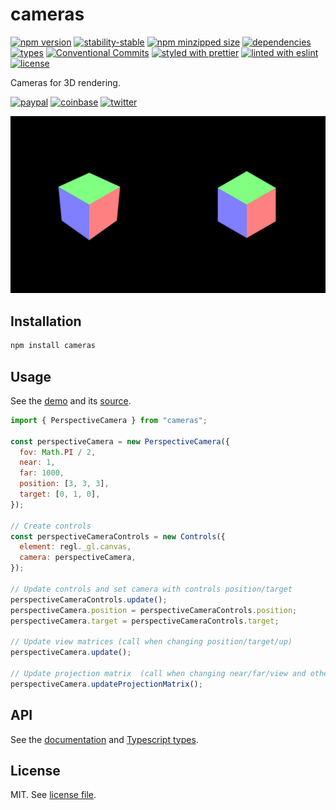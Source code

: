# cameras

[![npm version](https://img.shields.io/npm/v/cameras)](https://www.npmjs.com/package/cameras)
[![stability-stable](https://img.shields.io/badge/stability-stable-green.svg)](https://www.npmjs.com/package/cameras)
[![npm minzipped size](https://img.shields.io/bundlephobia/minzip/cameras)](https://bundlephobia.com/package/cameras)
[![dependencies](https://img.shields.io/librariesio/release/npm/cameras)](https://github.com/dmnsgn/cameras/blob/main/package.json)
[![types](https://img.shields.io/npm/types/cameras)](https://github.com/microsoft/TypeScript)
[![Conventional Commits](https://img.shields.io/badge/Conventional%20Commits-1.0.0-fa6673.svg)](https://conventionalcommits.org)
[![styled with prettier](https://img.shields.io/badge/styled_with-Prettier-f8bc45.svg?logo=prettier)](https://github.com/prettier/prettier)
[![linted with eslint](https://img.shields.io/badge/linted_with-ES_Lint-4B32C3.svg?logo=eslint)](https://github.com/eslint/eslint)
[![license](https://img.shields.io/github/license/dmnsgn/cameras)](https://github.com/dmnsgn/cameras/blob/main/LICENSE.md)

Cameras for 3D rendering.

[![paypal](https://img.shields.io/badge/donate-paypal-informational?logo=paypal)](https://paypal.me/dmnsgn)
[![coinbase](https://img.shields.io/badge/donate-coinbase-informational?logo=coinbase)](https://commerce.coinbase.com/checkout/56cbdf28-e323-48d8-9c98-7019e72c97f3)
[![twitter](https://img.shields.io/twitter/follow/dmnsgn?style=social)](https://twitter.com/dmnsgn)

![](https://raw.githubusercontent.com/dmnsgn/cameras/master/screenshot.jpg)

## Installation

```bash
npm install cameras
```

## Usage

See the [demo](https://dmnsgn.github.io/cameras/) and its [source](index.html).

```js
import { PerspectiveCamera } from "cameras";

const perspectiveCamera = new PerspectiveCamera({
  fov: Math.PI / 2,
  near: 1,
  far: 1000,
  position: [3, 3, 3],
  target: [0, 1, 0],
});

// Create controls
const perspectiveCameraControls = new Controls({
  element: regl._gl.canvas,
  camera: perspectiveCamera,
});

// Update controls and set camera with controls position/target
perspectiveCameraControls.update();
perspectiveCamera.position = perspectiveCameraControls.position;
perspectiveCamera.target = perspectiveCameraControls.target;

// Update view matrices (call when changing position/target/up)
perspectiveCamera.update();

// Update projection matrix  (call when changing near/far/view and other camera type specific options)
perspectiveCamera.updateProjectionMatrix();
```

## API

See the [documentation](https://dmnsgn.github.io/cameras/docs) and [Typescript types](src/types.ts).

## License

MIT. See [license file](https://github.com/dmnsgn/cameras/blob/main/LICENSE.md).

